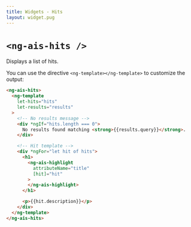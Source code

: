 ```yaml
---
title: Widgets - Hits
layout: widget.pug
---
```


# `<ng-ais-hits />`

Displays a list of hits.

You can use the directive `<ng-template></ng-template>` to customize the output:

```html
<ng-ais-hits>
  <ng-template
    let-hits="hits"
    let-results="results"
  >
    <!-- No results message -->
    <div *ngIf="hits.length === 0">
      No results found matching <strong>{{results.query}}</strong>.
    </div>

    <!-- Hit template -->
    <div *ngFor="let hit of hits">
      <h1>
        <ng-ais-highlight
          attributeName="title"
          [hit]="hit"
        >
        </ng-ais-highlight>
      </h1>

      <p>{{hit.description}}</p>
    </div>
  </ng-template>
</ng-ais-hits>
```
